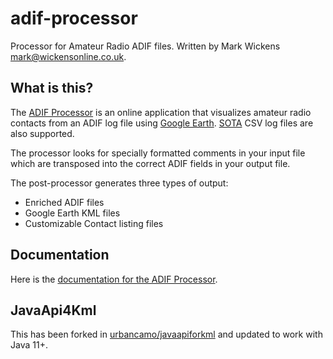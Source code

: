 # adif-processor
Processor for Amateur Radio ADIF files.
Written by Mark Wickens [mark@wickensonline.co.uk](mailto:"mark@wickensonline.co.uk").

## What is this?

The [ADIF Processor](http://adifweb-env.eba-saseumwd.eu-west-2.elasticbeanstalk.com/) is an online application
that visualizes amateur radio contacts from an ADIF log file using [Google Earth](https://earth.google.com).
[SOTA](https://www.sotadata.org.uk/en/) CSV log files are also supported.

The processor looks for specially formatted comments in your input file which are transposed into the
correct ADIF fields in your output file.

The post-processor generates three types of output:
  - Enriched ADIF files
  - Google Earth KML files  
  - Customizable Contact listing files

## Documentation

Here is the [documentation for the ADIF Processor](https://urbancamo.github.io/adif-processor/adif-processor).

## JavaApi4Kml

This has been forked in [urbancamo/javaapiforkml](https://github.com/urbancamo/javaapiforkml) and updated to
work with Java 11+.